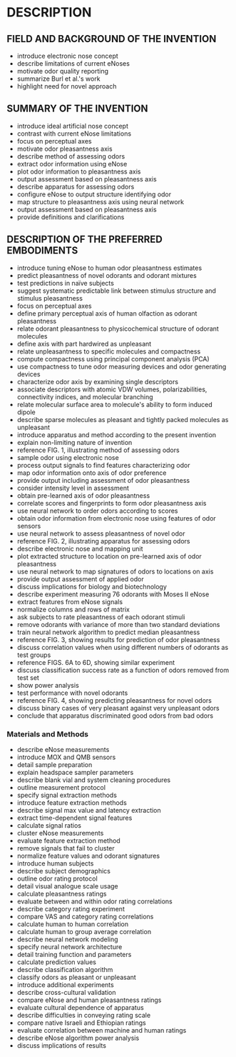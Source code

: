 # DESCRIPTION

## FIELD AND BACKGROUND OF THE INVENTION

- introduce electronic nose concept
- describe limitations of current eNoses
- motivate odor quality reporting
- summarize Burl et al.'s work
- highlight need for novel approach

## SUMMARY OF THE INVENTION

- introduce ideal artificial nose concept
- contrast with current eNose limitations
- focus on perceptual axes
- motivate odor pleasantness axis
- describe method of assessing odors
- extract odor information using eNose
- plot odor information to pleasantness axis
- output assessment based on pleasantness axis
- describe apparatus for assessing odors
- configure eNose to output structure identifying odor
- map structure to pleasantness axis using neural network
- output assessment based on pleasantness axis
- provide definitions and clarifications

## DESCRIPTION OF THE PREFERRED EMBODIMENTS

- introduce tuning eNose to human odor pleasantness estimates
- predict pleasantness of novel odorants and odorant mixtures
- test predictions in naïve subjects
- suggest systematic predictable link between stimulus structure and stimulus pleasantness
- focus on perceptual axes
- define primary perceptual axis of human olfaction as odorant pleasantness
- relate odorant pleasantness to physicochemical structure of odorant molecules
- define axis with part hardwired as unpleasant
- relate unpleasantness to specific molecules and compactness
- compute compactness using principal component analysis (PCA)
- use compactness to tune odor measuring devices and odor generating devices
- characterize odor axis by examining single descriptors
- associate descriptors with atomic VDW volumes, polarizabilities, connectivity indices, and molecular branching
- relate molecular surface area to molecule's ability to form induced dipole
- describe sparse molecules as pleasant and tightly packed molecules as unpleasant
- introduce apparatus and method according to the present invention
- explain non-limiting nature of invention
- reference FIG. 1, illustrating method of assessing odors
- sample odor using electronic nose
- process output signals to find features characterizing odor
- map odor information onto axis of odor preference
- provide output including assessment of odor pleasantness
- consider intensity level in assessment
- obtain pre-learned axis of odor pleasantness
- correlate scores and fingerprints to form odor pleasantness axis
- use neural network to order odors according to scores
- obtain odor information from electronic nose using features of odor sensors
- use neural network to assess pleasantness of novel odor
- reference FIG. 2, illustrating apparatus for assessing odors
- describe electronic nose and mapping unit
- plot extracted structure to location on pre-learned axis of odor pleasantness
- use neural network to map signatures of odors to locations on axis
- provide output assessment of applied odor
- discuss implications for biology and biotechnology
- describe experiment measuring 76 odorants with Moses II eNose
- extract features from eNose signals
- normalize columns and rows of matrix
- ask subjects to rate pleasantness of each odorant stimuli
- remove odorants with variance of more than two standard deviations
- train neural network algorithm to predict median pleasantness
- reference FIG. 3, showing results for prediction of odor pleasantness
- discuss correlation values when using different numbers of odorants as test groups
- reference FIGS. 6A to 6D, showing similar experiment
- discuss classification success rate as a function of odors removed from test set
- show power analysis
- test performance with novel odorants
- reference FIG. 4, showing predicting pleasantness for novel odors
- discuss binary cases of very pleasant against very unpleasant odors
- conclude that apparatus discriminated good odors from bad odors

### Materials and Methods

- describe eNose measurements
- introduce MOX and QMB sensors
- detail sample preparation
- explain headspace sampler parameters
- describe blank vial and system cleaning procedures
- outline measurement protocol
- specify signal extraction methods
- introduce feature extraction methods
- describe signal max value and latency extraction
- extract time-dependent signal features
- calculate signal ratios
- cluster eNose measurements
- evaluate feature extraction method
- remove signals that fail to cluster
- normalize feature values and odorant signatures
- introduce human subjects
- describe subject demographics
- outline odor rating protocol
- detail visual analogue scale usage
- calculate pleasantness ratings
- evaluate between and within odor rating correlations
- describe category rating experiment
- compare VAS and category rating correlations
- calculate human to human correlation
- calculate human to group average correlation
- describe neural network modeling
- specify neural network architecture
- detail training function and parameters
- calculate prediction values
- describe classification algorithm
- classify odors as pleasant or unpleasant
- introduce additional experiments
- describe cross-cultural validation
- compare eNose and human pleasantness ratings
- evaluate cultural dependence of apparatus
- describe difficulties in conveying rating scale
- compare native Israeli and Ethiopian ratings
- evaluate correlation between machine and human ratings
- describe eNose algorithm power analysis
- discuss implications of results

